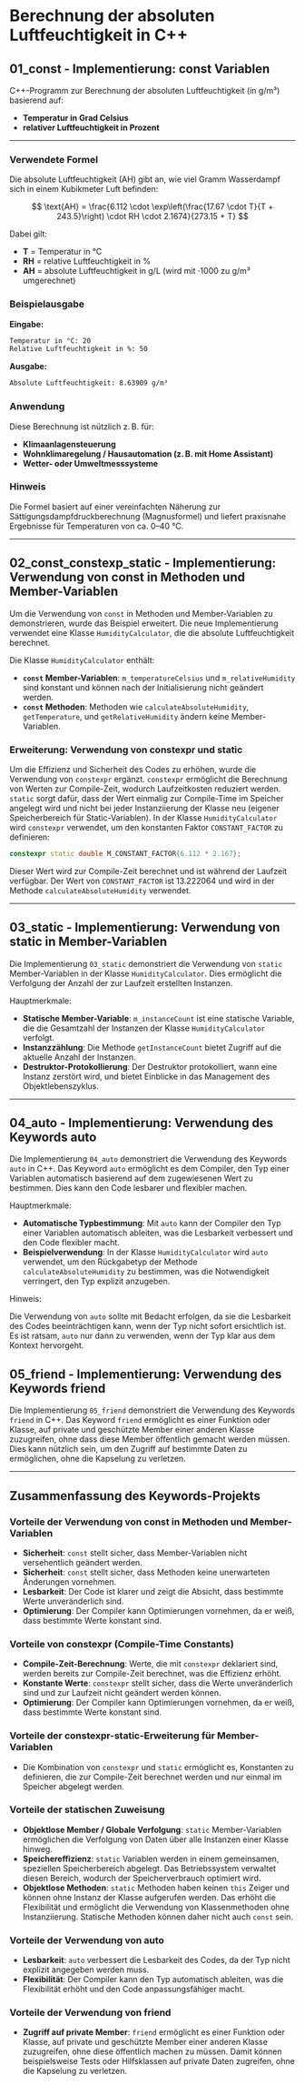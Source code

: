 # Berechnung der absoluten Luftfeuchtigkeit in C++

## 01_const - Implementierung: const Variablen

C++-Programm zur Berechnung der absoluten Luftfeuchtigkeit (in g/m³) basierend auf:

* **Temperatur in Grad Celsius**
* **relativer Luftfeuchtigkeit in Prozent**

---

### Verwendete Formel

Die absolute Luftfeuchtigkeit (AH) gibt an, wie viel Gramm Wasserdampf sich in einem Kubikmeter Luft befinden:

$$
\text{AH} = \frac{6.112 \cdot \exp\left(\frac{17.67 \cdot T}{T + 243.5}\right) \cdot RH \cdot 2.1674}{273.15 + T}
$$

Dabei gilt:

* **T** = Temperatur in °C
* **RH** = relative Luftfeuchtigkeit in %
* **AH** = absolute Luftfeuchtigkeit in g/L (wird mit $\cdot 1000$ zu g/m³ umgerechnet)

### Beispielausgabe

**Eingabe:**

```bash
Temperatur in °C: 20
Relative Luftfeuchtigkeit in %: 50
```

**Ausgabe:**

```bash
Absolute Luftfeuchtigkeit: 8.63909 g/m³
```

### Anwendung

Diese Berechnung ist nützlich z. B. für:

* **Klimaanlagensteuerung**
* **Wohnklimaregelung / Hausautomation (z. B. mit Home Assistant)**
* **Wetter- oder Umweltmesssysteme**

### Hinweis

Die Formel basiert auf einer vereinfachten Näherung zur Sättigungsdampfdruckberechnung (Magnusformel) und liefert praxisnahe Ergebnisse für Temperaturen von ca. 0–40 °C.

---

## 02_const_constexp_static - Implementierung: Verwendung von const in Methoden und Member-Variablen

Um die Verwendung von `const` in Methoden und Member-Variablen zu demonstrieren, wurde das Beispiel erweitert. Die neue Implementierung verwendet eine Klasse `HumidityCalculator`, die die absolute Luftfeuchtigkeit berechnet.

Die Klasse `HumidityCalculator` enthält:

* **`const` Member-Variablen**: `m_temperatureCelsius` und `m_relativeHumidity` sind konstant und können nach der Initialisierung nicht geändert werden.
* **`const` Methoden**: Methoden wie `calculateAbsoluteHumidity`, `getTemperature`, und `getRelativeHumidity` ändern keine Member-Variablen.

### Erweiterung: Verwendung von constexpr und static

Um die Effizienz und Sicherheit des Codes zu erhöhen, wurde die Verwendung von `constexpr` ergänzt. `constexpr` ermöglicht die Berechnung von Werten zur Compile-Zeit, wodurch Laufzeitkosten reduziert werden.
`static` sorgt dafür, dass der Wert einmalig zur Compile-Time im Speicher angelegt wird und nicht bei jeder Instanziierung der Klasse neu (eigener Speicherbereich für Static-Variablen). In der Klasse `HumidityCalculator` wird `constexpr` verwendet, um den konstanten Faktor `CONSTANT_FACTOR` zu definieren:

```cpp
constexpr static double M_CONSTANT_FACTOR{6.112 * 2.167};
```

Dieser Wert wird zur Compile-Zeit berechnet und ist während der Laufzeit verfügbar. Der Wert von `CONSTANT_FACTOR` ist 13.222064 und wird in der Methode `calculateAbsoluteHumidity` verwendet.

---

## 03_static - Implementierung: Verwendung von static in Member-Variablen

Die Implementierung `03_static` demonstriert die Verwendung von `static` Member-Variablen in der Klasse `HumidityCalculator`. Dies ermöglicht die Verfolgung der Anzahl der zur Laufzeit erstellten Instanzen.

Hauptmerkmale:

* **Statische Member-Variable**: `m_instanceCount` ist eine statische Variable, die die Gesamtzahl der Instanzen der Klasse `HumidityCalculator` verfolgt.
* **Instanzzählung**: Die Methode `getInstanceCount` bietet Zugriff auf die aktuelle Anzahl der Instanzen.
* **Destruktor-Protokollierung**: Der Destruktor protokolliert, wann eine Instanz zerstört wird, und bietet Einblicke in das Management des Objektlebenszyklus.

---

## 04_auto - Implementierung: Verwendung des Keywords auto

Die Implementierung `04_auto` demonstriert die Verwendung des Keywords `auto` in C++. Das Keyword `auto` ermöglicht es dem Compiler, den Typ einer Variablen automatisch basierend auf dem zugewiesenen Wert zu bestimmen. Dies kann den Code lesbarer und flexibler machen.

Hauptmerkmale:

* **Automatische Typbestimmung**: Mit `auto` kann der Compiler den Typ einer Variablen automatisch ableiten, was die Lesbarkeit verbessert und den Code flexibler macht.
* **Beispielverwendung**: In der Klasse `HumidityCalculator` wird `auto` verwendet, um den Rückgabetyp der Methode `calculateAbsoluteHumidity` zu bestimmen, was die Notwendigkeit verringert, den Typ explizit anzugeben.

Hinweis:

Die Verwendung von `auto` sollte mit Bedacht erfolgen, da sie die Lesbarkeit des Codes beeinträchtigen kann, wenn der Typ nicht sofort ersichtlich ist. Es ist ratsam, `auto` nur dann zu verwenden, wenn der Typ klar aus dem Kontext hervorgeht.

## 05_friend - Implementierung: Verwendung des Keywords friend

Die Implementierung `05_friend` demonstriert die Verwendung des Keywords `friend` in C++. Das Keyword `friend` ermöglicht es einer Funktion oder Klasse, auf private und geschützte Member einer anderen Klasse zuzugreifen, ohne dass diese Member öffentlich gemacht werden müssen. Dies kann nützlich sein, um den Zugriff auf bestimmte Daten zu ermöglichen, ohne die Kapselung zu verletzen.

---

## Zusammenfassung des Keywords-Projekts

### Vorteile der Verwendung von const in Methoden und Member-Variablen

* **Sicherheit**: `const` stellt sicher, dass Member-Variablen nicht versehentlich geändert werden.
* **Sicherheit**: `const` stellt sicher, dass Methoden keine unerwarteten Änderungen vornehmen.
* **Lesbarkeit**: Der Code ist klarer und zeigt die Absicht, dass bestimmte Werte unveränderlich sind.
* **Optimierung**: Der Compiler kann Optimierungen vornehmen, da er weiß, dass bestimmte Werte konstant sind.

### Vorteile von constexpr (Compile-Time Constants)

* **Compile-Zeit-Berechnung**: Werte, die mit `constexpr` deklariert sind, werden bereits zur Compile-Zeit berechnet, was die Effizienz erhöht.
* **Konstante Werte**: `constexpr` stellt sicher, dass die Werte unveränderlich sind und zur Laufzeit nicht geändert werden können.
* **Optimierung**: Der Compiler kann Optimierungen vornehmen, da er weiß, dass bestimmte Werte konstant sind.

### Vorteile der constexpr-static-Erweiterung für Member-Variablen

* Die Kombination von `constexpr` und `static` ermöglicht es, Konstanten zu definieren, die zur Compile-Zeit berechnet werden und nur einmal im Speicher abgelegt werden.

### Vorteile der statischen Zuweisung

* **Objektlose Member / Globale Verfolgung**: `static` Member-Variablen ermöglichen die Verfolgung von Daten über alle Instanzen einer Klasse hinweg.
* **Speichereffizienz**: `static` Variablen werden in einem gemeinsamen, speziellen Speicherbereich abgelegt. Das Betriebssystem verwaltet diesen Bereich, wodurch der Speicherverbrauch optimiert wird.
* **Objektlose Methoden**: `static` Methoden haben keinen `this` Zeiger und können ohne Instanz der Klasse aufgerufen werden. Das erhöht die Flexibilität und ermöglicht die Verwendung von Klassenmethoden ohne Instanziierung. Statische Methoden können daher nicht auch `const` sein.

### Vorteile der Verwendung von auto

* **Lesbarkeit**: `auto` verbessert die Lesbarkeit des Codes, da der Typ nicht explizit angegeben werden muss.
* **Flexibilität**: Der Compiler kann den Typ automatisch ableiten, was die Flexibilität erhöht und den Code anpassungsfähiger macht.

### Vorteile der Verwendung von friend

* **Zugriff auf private Member**: `friend` ermöglicht es einer Funktion oder Klasse, auf private und geschützte Member einer anderen Klasse zuzugreifen, ohne diese öffentlich machen zu müssen. Damit können beispielsweise Tests oder Hilfsklassen auf private Daten zugreifen, ohne die Kapselung zu verletzen.
